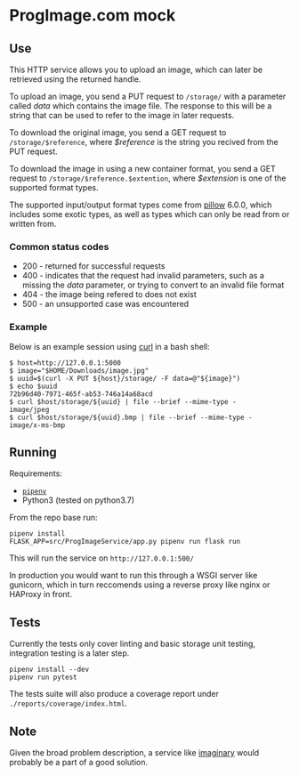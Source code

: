 # ProgImage.com mock

## Use

This HTTP service allows you to upload an image, which can later be retrieved using the returned handle.

To upload an image, you send a PUT request to `/storage/` with a parameter called _data_ which contains the image file. The response to this will be a string that can be used to refer to the image in later requests.

To download the original image, you send a GET request to `/storage/$reference`, where _$reference_ is the string you recived from the PUT request.

To download the image in using a new container format, you send a GET request to `/storage/$reference.$extention`, where _$extension_ is one of the supported format types.

The supported input/output format types come from [pillow](https://pillow.readthedocs.io/en/stable/handbook/image-file-formats.html) 6.0.0, which includes some exotic types, as well as types which can only be read from or written from.


### Common status codes

 * 200 - returned for successful requests
 * 400 - indicates that the request had invalid parameters, such as a missing the _data_ parameter, or trying to convert to an invalid file format
 * 404 - the image being refered to does not exist
 * 500 - an unsupported case was encountered


### Example
Below is an example session using [curl](https://linux.die.net/man/1/curl) in a bash shell:
```
$ host=http://127.0.0.1:5000
$ image="$HOME/Downloads/image.jpg"
$ uuid=$(curl -X PUT ${host}/storage/ -F data=@"${image}")
$ echo $uuid
72b96d40-7971-465f-ab53-746a14a68acd
$ curl $host/storage/${uuid} | file --brief --mime-type -
image/jpeg
$ curl $host/storage/${uuid}.bmp | file --brief --mime-type -
image/x-ms-bmp
```


## Running
Requirements:

 * [`pipenv`](https://github.com/pypa/pipenv)
 * Python3 (tested on python3.7)

From the repo base run:

```
pipenv install
FLASK_APP=src/ProgImageService/app.py pipenv run flask run
```
This will run the service on `http://127.0.0.1:500/`

In production you would want to run this through a WSGI server like gunicorn, which in turn reccomends using a reverse proxy like nginx or HAProxy in front.

## Tests
Currently the tests only cover linting and basic storage unit testing, integration testing is a later step.
```
pipenv install --dev
pipenv run pytest
```

The tests suite will also produce a coverage report under `./reports/coverage/index.html`.

## Note
Given the broad problem description, a service like [imaginary](https://github.com/h2non/imaginary) would probably be a part of a good solution.